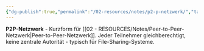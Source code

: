 ```yaml
---
{"dg-publish":true,"permalink":"/02-resources/notes/p2-p-netzwerk/","tags":["netzwerk/p2p","netzwerk/topologie"],"noteIcon":"","updated":"2025-08-27T15:03:20.473+02:00"}
---
```



**P2P-Netzwerk** - Kurzform für [[02 - RESOURCES/Notes/Peer-to-Peer-Netzwerk\|Peer-to-Peer-Netzwerk]].
Jeder Teilnehmer gleichberechtigt, keine zentrale Autorität - typisch für File-Sharing-Systeme.